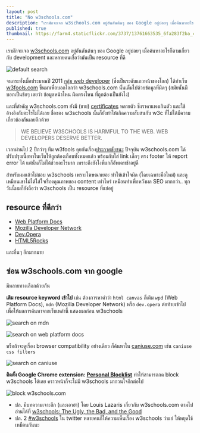 ```yaml
---
layout: post
title: "No w3schools.com"
description: "เรามักจะเจอ w3schools.com อยู่อันดันต้นๆ ของ Google อยู่บ่อยๆ เมื่อค้นหาอะไรก็ตามเกี่ยวกับ web development และหลายคนเชื่อว่ามันเป็น resource ที่ดี แต่ความเป็นจริงไม่ได้เป็นแบบนั้น"
published: true
thumbnail: https://farm4.staticflickr.com/3737/13761663535_6fa283f2ba_c.jpg
---
```


เรามักจะเจอ [w3schools.com](http://www.w3schools.com/) อยู่อันดันต้นๆ ของ Google อยู่บ่อยๆ เมื่อค้นหาอะไรก็ตามเกี่ยวกับ development และหลายคนเชื่อว่ามันเป็น resource ที่ดี

![default search](https://farm6.staticflickr.com/5042/13761664795_0e2d9da43b_c.jpg)

จนกระทั่งเมื่อประมาณปี 2011 [กลุ่ม web developer](http://www.w3fools.com/#contributors) (ซึ่งเป็นระดับแถวหน้าของโลก) ได้ทำเว็บ [w3fools.com](http://www.w3fools.com/) ขึ้นมาเพื่อบอกโลกว่า w3schools.com นั้นเต็มไปด้วยข้อมูลที่ผิดๆ (สมัยนั้นมีบอกเป็นข้อๆ เลยว่า ข้อมูลหน้าไหน ผิดตรงไหน ที่ถูกต้องเป็นยังไง)

และที่สำคัญ w3schools.com ยังมี (ขาย) [certificates](http://www.w3schools.com/cert/default.asp) หลายตัว ซึ่งราคาแพงเกินตัว และใช้อ้างอิงกับอะไรไม่ได้เลย ชื่อของ w3schools นั้นก็ยังทำให้เกิดความสับสนกับ w3c ที่ไม่ได้มีความเกี่ยวข้องกันเลยอีกด้วย

<blockquote><p>WE BELIEVE W3SCHOOLS IS HARMFUL TO THE WEB. WEB DEVELOPERS DESERVE BETTER.</p></blockquote>

เวลาผ่านไป 2 ปีกว่าๆ ทีม w3fools คุยกันเรื่อง[ประกาศชัยชนะ](https://github.com/paulirish/w3fools/issues/50) ปัจจุบัน w3schools.com ได้ปรับปรุงเนื้อหาในเว็บให้ถูกต้องเกือบทั้งหมดแล้ว พร้อมกับใส่ link เล็กๆ ตรง footer ให้ report error ได้ แต่นั่นก็ไม่ได้ช่วยอะไรมาก เพราะถึงยังไงพี่แกก็อัพเดทช้าอยู่ดี

สำหรับผมแล้วไม่ชอบ w3schools เพราะโฆษณาเยอะ ทำให้เข้าใจผิด (โดยเฉพาะมือใหม่) และดูเหมือนเขาไม่ได้ใส่ใจเรื่องคุณภาพของ content เท่าไหร่ เหมือนทำเพื่อหวังผล SEO มากกว่า.. ทุกวันนี้ผมก็ยังถือว่า w3schools เป็น resource ที่แย่อยู่

## resource ที่ดีกว่า

- [Web Platform Docs](http://docs.webplatform.org/)
- [Mozilla Developer Network](https://developer.mozilla.org/)
- [Dev.Opera](http://dev.opera.com/)
- [HTML5Rocks](http://www.html5rocks.com/en/resources)

และอื่นๆ อีกมากมาย

## ซ่อน w3schools.com จาก google

มีหลายทางเลือกด้วยกัน

**เติม resource keyword เข้าไป** เช่น ต้องการหาคำว่า `html canvas` ก็เติม `wpd` (Web Platform Docs), `mdn` (Mozilla Developer Network) หรือ `dev.opera` ต่อท้ายเข้าไป เพื่อให้ผลการค้นหาจากเว็บเหล่านี้ แสดงผลก่อน w3schools

![search on mdn](https://farm4.staticflickr.com/3737/13761663535_6fa283f2ba_c.jpg)

![search on web platform docs](https://farm6.staticflickr.com/5169/13762037044_89bfd944b6_c.jpg)

หรือถ้าจะดูเรื่อง browser compatibility อย่างเดียว ก็ค้นหาใน [caniuse.com](http://caniuse.com) เช่น `caniuse css filters`

![search on caniuse](https://farm4.staticflickr.com/3725/13762221244_e99f726087_c.jpg)

**ติดตั้ง Google Chrome extension: [Personal Blocklist](https://chrome.google.com/webstore/detail/personal-blocklist-by-goo/nolijncfnkgaikbjbdaogikpmpbdcdef)** ทำให้สามารถกด block w3schools ได้เลย คราวหน้าก็จะไม่มี w3schools มากวนใจอีกต่อไป

![block w3schools.com](https://farm4.staticflickr.com/3714/13761679723_aa1f198a72_c.jpg)

- ปล. มีบทความเจาะลึก (และเอาฮา) โดย Louis Lazaris เกี่ยวกับ w3schools.com ตามไปอ่านได้ที่ [w3schools: The Ugly, the Bad, and the Good](http://www.impressivewebs.com/w3schools-ugly-bad-good/)
- ปล. 2 [#w3schools](https://twitter.com/search?q=%23w3schools&src=typd&f=realtime) ใน twitter หลายคนก็ให้ความเห็นเรื่อง w3schools ว่าแย่ ให้หยุดใช้เหมือนกันนะ

